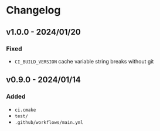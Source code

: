 # Changelog

## v1.0.0 - 2024/01/20

### Fixed

- `CI_BUILD_VERSION` cache variable string breaks without git

## v0.9.0 - 2024/01/14

### Added

- `ci.cmake`
- `test/`
- `.github/workflows/main.yml`
